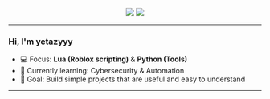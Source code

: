 <p align="center">
  <img src="https://img.shields.io/badge/Lua-blue?style=flat&logo=lua&logoColor=white"/>
  <img src="https://img.shields.io/badge/Python-yellow?style=flat&logo=python&logoColor=black"/>
</p>

---
### Hi, I'm yetazyyy
- 💻 Focus: **Lua (Roblox scripting)** & **Python (Tools)**
- 🌱 Currently learning: Cybersecurity & Automation
- 🎯 Goal: Build simple projects that are useful and easy to understand
---
